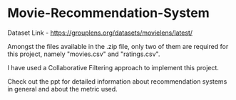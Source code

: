 # Movie-Recommendation-System

Dataset Link - https://grouplens.org/datasets/movielens/latest/

Amongst the files available in the .zip file, only two of them are required for this project, namely "movies.csv" and "ratings.csv".

I have used a Collaborative Filtering approach to implement this project.

Check out the ppt for detailed information about recommendation systems in general and about the metric used.

